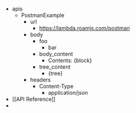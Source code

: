 - apis
    - PostmanExample
        - url
            - https://lambda.roamjs.com/postman
        - body
            - foo
                - bar
            - body_content
                - Contents: {block}
            - tree_content
                - {tree}
        - headers
            - Content-Type
                - application/json
- [[API Reference]]
- 
